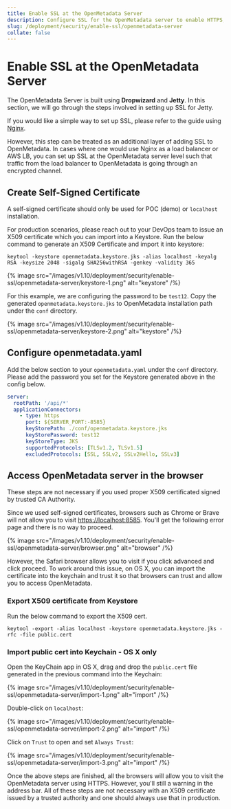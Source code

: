 ```yaml
---
title: Enable SSL at the OpenMetadata Server
description: Configure SSL for the OpenMetadata server to enable HTTPS, protect authentication flows, and secure backend communications.
slug: /deployment/security/enable-ssl/openmetadata-server
collate: false
---
```


# Enable SSL at the OpenMetadata Server

The OpenMetadata Server is built using **Dropwizard** and **Jetty**. In this section, we will go through the steps 
involved in setting up SSL for Jetty. 

If you would like a simple way to set up SSL, please refer to the guide using [Nginx](/deployment/security/enable-ssl/nginx). 

However, this step can be treated as an additional layer of adding SSL to OpenMetadata. In cases where one would use
Nginx as a load balancer or AWS LB, you can set up SSL at the OpenMetadata server level such that traffic from the 
load balancer to OpenMetadata is going through an encrypted channel.

## Create Self-Signed Certificate

A self-signed certificate should only be used for POC (demo) or `localhost` installation.

For production scenarios, please reach out to your DevOps team to issue an X509 certificate which you can import into a
Keystore. Run the below command to generate an X509 Certificate and import it into keystore:

```commandline
keytool -keystore openmetadata.keystore.jks -alias localhost -keyalg RSA -keysize 2048 -sigalg SHA256withRSA -genkey -validity 365
```

{% image src="/images/v1.10/deployment/security/enable-ssl/openmetadata-server/keystore-1.png" alt="keystore" /%}


For this example, we are configuring the password to be `test12`. Copy the generated `openmetadata.keystore.jks` to
OpenMetadata installation path under the `conf` directory.

{% image src="/images/v1.10/deployment/security/enable-ssl/openmetadata-server/keystore-2.png" alt="keystore" /%}


## Configure openmetadata.yaml 

Add the below section to your `openmetadata.yaml` under the `conf` directory. Please add the password you set for the 
Keystore generated above in the config below.

```yaml
server:                                                                                                                                                                                  
  rootPath: '/api/*'                                                                                                                                                                     
  applicationConnectors:                                                                                                                                                                 
    - type: https                                                                                                                                                                        
      port: ${SERVER_PORT:-8585}                                                                                                                                                         
      keyStorePath: ./conf/openmetadata.keystore.jks                                                                                                                                     
      keyStorePassword: test12                                                                                                                                                           
      keyStoreType: JKS                                                                                                                                                                  
      supportedProtocols: [TLSv1.2, TLSv1.5]                                                                                                                                      
      excludedProtocols: [SSL, SSLv2, SSLv2Hello, SSLv3]
```
                                                                                                                               
## Access OpenMetadata server in the browser 

These steps are not necessary if you used proper X509 certificated signed by trusted CA Authority. 

Since we used self-signed certificates, browsers such as Chrome or Brave will not allow you to visit 
[https://localhost:8585](https://localhost:8585). You'll get the following error page and there is no way to proceed.

{% image src="/images/v1.10/deployment/security/enable-ssl/openmetadata-server/browser.png" alt="browser" /%}

However, the Safari browser allows you to visit if you click advanced and click proceed. To work around this issue, on
OS X, you can import the certificate into the keychain and trust it so that browsers can trust and allow you to access
OpenMetadata. 

### Export X509 certificate from Keystore

Run the below command to export the X509 cert.

```commandline
keytool -export -alias localhost -keystore openmetadata.keystore.jks -rfc -file public.cert
```

### Import public cert into Keychain - OS X only

Open the KeyChain app in OS X, drag and drop the `public.cert` file generated in the previous command into the Keychain:

{% image src="/images/v1.10/deployment/security/enable-ssl/openmetadata-server/import-1.png" alt="import" /%}

Double-click on `localhost`:

{% image src="/images/v1.10/deployment/security/enable-ssl/openmetadata-server/import-2.png" alt="import" /%}


Click on `Trust` to open and set `Always Trust`:

{% image src="/images/v1.10/deployment/security/enable-ssl/openmetadata-server/import-3.png" alt="import" /%}

Once the above steps are finished, all the browsers will allow you to visit the OpenMetadata server using HTTPS.
However, you'll still a warning in the address bar. All of these steps are not necessary with an X509 certificate issued
by a trusted authority and one should always use that in production.

